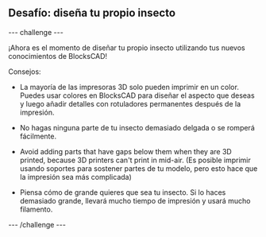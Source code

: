## Desafío: diseña tu propio insecto

--- challenge ---

¡Ahora es el momento de diseñar tu propio insecto utilizando tus nuevos conocimientos de BlocksCAD!

Consejos:

+ La mayoría de las impresoras 3D solo pueden imprimir en un color. Puedes usar colores en BlocksCAD para diseñar el aspecto que deseas y luego añadir detalles con rotuladores permanentes después de la impresión.

+ No hagas ninguna parte de tu insecto demasiado delgada o se romperá fácilmente.

+ Avoid adding parts that have gaps below them when they are 3D printed, because 3D printers can't print in mid-air. (Es posible imprimir usando soportes para sostener partes de tu modelo, pero esto hace que la impresión sea más complicada)

+ Piensa cómo de grande quieres que sea tu insecto. Si lo haces demasiado grande, llevará mucho tiempo de impresión y usará mucho filamento.

--- /challenge ---



 




  
